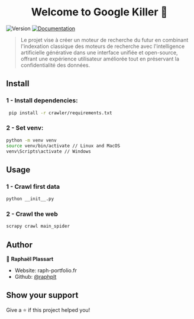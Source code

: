 <h1 align="center">Welcome to Google Killer 👋</h1>
<p>
  <img alt="Version" src="https://img.shields.io/badge/version-1.0.0-blue.svg?cacheSeconds=2592000" />
  <a href="/" target="_blank">
    <img alt="Documentation" src="https://img.shields.io/badge/documentation-yes-brightgreen.svg" />
  </a>
</p>

> Le projet vise à créer un moteur de recherche du futur en combinant l'indexation classique des moteurs de recherche avec l'intelligence artificielle générative dans une interface unifiée et open-source, offrant une expérience utilisateur améliorée tout en préservant la confidentialité des données.

## Install

### 1 - Install dependencies:

```sh
 pip install -r crawler/requirements.txt
```

### 2 - Set venv: 
```sh
python -m venv venv
source venv/bin/activate // Linux and MacOS
venv\Scripts\activate // Windows
```

## Usage

### 1 - Crawl first data

```sh
python __init__.py
```

### 2 - Crawl the web

```sh
scrapy crawl main_spider
```

## Author

👤 **Raphaël Plassart**

* Website: raph-portfolio.fr
* Github: [@raphplt](https://github.com/raphplt)

## Show your support

Give a ⭐️ if this project helped you!
